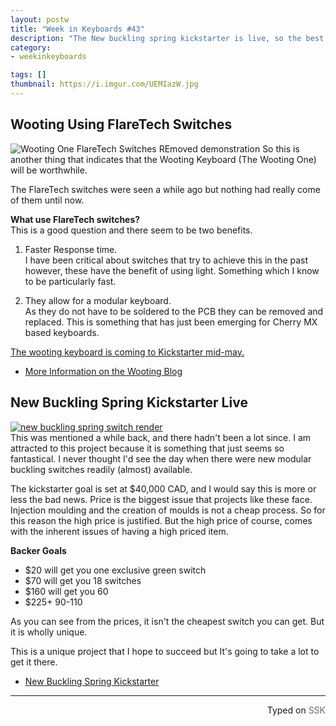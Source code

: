 ```yaml
---
layout: postw
title: "Week in Keyboards #43"
description: "The New buckling spring kickstarter is live, so the best mechanical switch is making a comeback. The Wooting One is now revealed to be using Flaretech switches."
category: 
- weekinkeyboards

tags: []
thumbnail: https://i.imgur.com/UEMIazW.jpg
---
```


## Wooting Using FlareTech Switches

![Wooting One FlareTech Switches REmoved demonstration](https://i.imgur.com/UEMIazW.jpg)
So this is another thing that indicates that the Wooting Keyboard (The Wooting One) will be worthwhile.

The FlareTech switches were seen a while ago but nothing had really come of them until now.

**What use FlareTech switches?**  
This is a good question and there seem to be two benefits.

 1. Faster Response time.   
  I have been critical about switches that try to achieve this in the past however, these have the benefit of using light. Something which I know to be particularly fast.

 2. They allow for a modular keyboard.   
As they do not have to be soldered to the PCB they can be removed and replaced. This is something that has just been emerging for Cherry MX based keyboards. 


[The wooting keyboard is coming to Kickstarter mid-may.](https://www.overclock3d.net/articles/input_devices/the_wooting_one_analog_mechanical_keyboard_will_hit_kickstarter_in_may/1)

* [More Information on the Wooting Blog](https://blog.wooting.nl/flaretech-the-optical-keyboard-switch/)

## New Buckling Spring Kickstarter Live
[![new buckling spring switch render](https://i.imgur.com/P7V1dPA.jpg)](https://www.kickstarter.com/projects/1739705432/modernized-buckling-spring-keyboard-switch/description)  
This was mentioned a while back, and there hadn't been a lot since. I am attracted to this project because it is something that just seems so fantastical. I never thought I'd see the day when there were new modular buckling switches readily (almost) available.

The kickstarter goal is set at $40,000 CAD, and I would say this is more or less the bad news. Price is the biggest issue that projects like these face. Injection moulding and the creation of moulds is not a cheap process. So for this reason the high price is justified. But the high price of course, comes with the inherent issues of having a high priced item.

**Backer Goals**  

* $20 will get you one exclusive green switch  
* $70 will get you 18 switches  
* $160 will get you 60  
* $225+ 90-110 

As you can see from the prices, it isn't the cheapest switch you can get. But it is wholly unique. 

This is a unique project that I hope to succeed but It's going to take a lot to get it there.

* [New Buckling Spring Kickstarter](https://www.kickstarter.com/projects/1739705432/modernized-buckling-spring-keyboard-switch)


------------------------------------------------
 <p style="text-align: right" title="Screwed">Typed on <font color="#6c6c6c">SSK</font></p>
 
